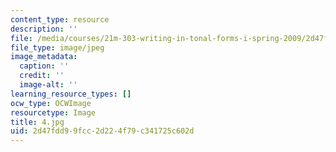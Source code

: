 ```yaml
---
content_type: resource
description: ''
file: /media/courses/21m-303-writing-in-tonal-forms-i-spring-2009/2d47fdd99fcc2d224f79c341725c602d_4.jpg
file_type: image/jpeg
image_metadata:
  caption: ''
  credit: ''
  image-alt: ''
learning_resource_types: []
ocw_type: OCWImage
resourcetype: Image
title: 4.jpg
uid: 2d47fdd9-9fcc-2d22-4f79-c341725c602d
---
```

